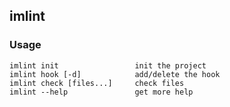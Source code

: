 imlint
---------
### Usage

    imlint init                 init the project
    imlint hook [-d]            add/delete the hook
    imlint check [files...]     check files
    imlint --help               get more help
